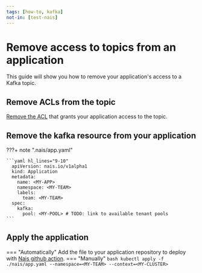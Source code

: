```yaml
---
tags: [how-to, kafka]
not-in: [test-nais]
---
```


# Remove access to topics from an application
This guide will show you how to remove your application's access to a Kafka topic.

## Remove ACLs from the topic
[Remove the ACL](manage-acl.md) that grants your application access to the topic.

## Remove the kafka resource from your application
???+ note ".nais/app.yaml"

    ```yaml hl_lines="9-10"
      apiVersion: nais.io/v1alpha1
      kind: Application
      metadata:
        name: <MY-APP>
        namespace: <MY-TEAM>
        labels:
          team: <MY-TEAM>
      spec:
        kafka:
          pool: <MY-POOL> # TODO: link to available tenant pools
    ```

## Apply the application
=== "Automatically"
    Add the file to your application repository to deploy with [Nais github action](../../../build/how-to/build-and-deploy.md).
=== "Manually"
    ```bash
    kubectl apply -f ./nais/app.yaml --namespace=<MY-TEAM> --context=<MY-CLUSTER>
    ```
